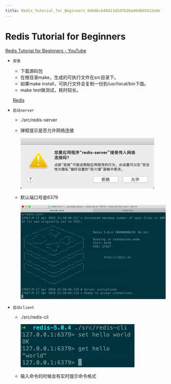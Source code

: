 ```yaml
---
title: Redis_Tutorial_for_Beginners_0469bcb4941345d7b10a40d665412a9e
---
```


# Redis Tutorial for Beginners

[Redis Tutorial for Beginners - YouTube](https://www.youtube.com/playlist?list=PLS1QulWo1RIYZZxQdap7Sd0ARKFI-XVsd)

- `安装`
    - 下载源码包
    - 在根目录make，生成的可执行文件在src目录下。
    - 如果make install，可执行文件会复制一份到/usr/local/bin下面。
    - make test做测试，耗时较长。
    
    [Redis](https://redis.io/download)
    
- `启动server`
    - ./src/redis-server
    - 弹框提示是否允许网络连接
        
        ![Redis%20Tutorial%20for%20Beginners%200469bcb4941345d7b10a40d665412a9e/Untitled.png](Redis%20Tutorial%20for%20Beginners%200469bcb4941345d7b10a40d665412a9e/Untitled.png)
        
    - 默认端口号是6379
        
        ![Redis%20Tutorial%20for%20Beginners%200469bcb4941345d7b10a40d665412a9e/Untitled%201.png](Redis%20Tutorial%20for%20Beginners%200469bcb4941345d7b10a40d665412a9e/Untitled%201.png)
        
- `启动client`
    - ./src/redis-cli
        
        ![Redis%20Tutorial%20for%20Beginners%200469bcb4941345d7b10a40d665412a9e/Untitled%202.png](Redis%20Tutorial%20for%20Beginners%200469bcb4941345d7b10a40d665412a9e/Untitled%202.png)
        
    - 输入命令的时候会有实时提示命令格式